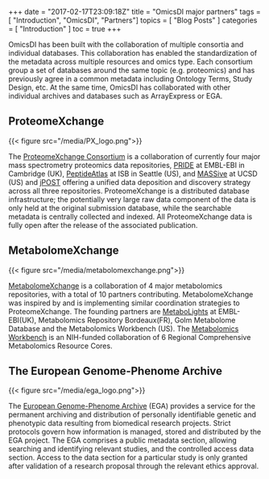 +++
date = "2017-02-17T23:09:18Z"
title = "OmicsDI major partners"
tags        = [ "Introduction", "OmicsDI", "Partners"]
topics      = [ "Blog Posts" ]
categories  = [ "Introduction" ]
toc = true
+++

OmicsDI has been built with the collaboration of multiple consortia and individual databases. This collaboration has enabled
the standardization of the metadata across multiple resources and omics type. Each consortium group a set of databases around
the same topic (e.g. proteomics) and has previously agree in a common metadata including Ontology Terms, Study Design, etc.
At the same time, OmicsDI has collaborated with other individual archives and databases such as ArrayExpress or EGA.

## ProteomeXchange

{{< figure src="/media/PX_logo.png">}}

The [ProteomeXchange Consortium](wwww.proteomexchange.org) is a collaboration of currently four major mass spectrometry
proteomics data repositories, [PRIDE](www.ebi.ac.uk/pride/archive) at EMBL-EBI in Cambridge (UK), [PeptideAtlas](www.peptideatlas.org)
at ISB in Seattle (US), and [MASSive](massive.ucsd.edu) at UCSD (US) and [jPOST](http://jpostdb.org/)
offering a unified data deposition and discovery strategy across all three repositories. ProteomeXchange is a
distributed database infrastructure; the potentially very large raw data component of the data is only held at
the original submission database, while the searchable metadata is centrally collected and indexed.
All ProteomeXchange data is fully open after the release of the associated publication.

## MetabolomeXchange

{{< figure src="/media/metabolomexchange.png">}}

[MetabolomeXchange](http://www.metabolomexchange.org/site/) is a collaboration of 4 major metabolomics repositories,
with a total of 10 partners contributing. MetabolomeXchange was inspired by and is implementing similar coordination
strategies to ProteomeXchange. The founding partners are [MetaboLights](www.ebi.ac.uk/metabolights/) at EMBL-EBI(UK),
Metabolomics Repository Bordeaux(FR), Golm Metabolome Database and the Metabolomics Workbench (US).
The [Metabolomics Workbench](metabolomicsworkbench.org/) is an NIH-funded collaboration of 6 Regional
Comprehensive Metabolomics Resource Cores.

## The European Genome-Phenome Archive

{{< figure src="/media/ega_logo.png">}}

The [European Genome-Phenome Archive](https://www.ebi.ac.uk/ega/home) (EGA) provides a service for the permanent archiving and distribution of
personally identifiable genetic and phenotypic data resulting from biomedical research projects. Strict protocols govern how information is managed, stored and
distributed by the EGA project. The EGA comprises a public metadata section, allowing searching and identifying
relevant studies, and the controlled access data section. Access to the data section for a particular study is only
granted after validation of a research proposal through the relevant ethics approval.